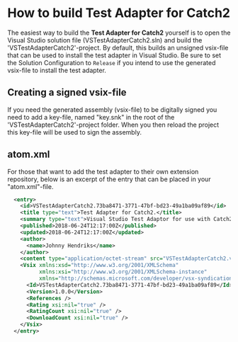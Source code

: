 # How to build Test Adapter for Catch2

The easiest way to build the **Test Adapter for Catch2** yourself is to open the Visual Studio solution file (VSTestAdapterCatch2.sln) and build the 'VSTestAdapterCatch2'-project. By default, this builds an unsigned vsix-file that can be used to install the test adapter in Visual Studio. Be sure to set the Solution Configuration to `Release` if you intend to use the generated vsix-file to install the test adapter.

## Creating a signed vsix-file

If you need the generated assembly (vsix-file) to be digitally signed you need to add a key-file, named "key.snk" in the root of the 'VSTestAdapterCatch2'-project folder. When you then reload the project this key-file will be used to sign the assembly.

## atom.xml

For those that want to add the test adapter to their own extension repository, below is an excerpt of the entry that can be placed in your "atom.xml"-file.

``` xml
  <entry>
    <id>VSTestAdapterCatch2.73ba8471-3771-47bf-bd23-49a1ba09af89</id>
    <title type="text">Test Adapter for Catch2.</title>
    <summary type="text">Visual Studio Test Adaptor for use with Catch2 test framework.</summary>
    <published>2018-06-24T12:17:00Z</published>
    <updated>2018-06-24T12:17:00Z</updated>
    <author>
      <name>Johnny Hendriks</name>
    </author>
    <content type="application/octet-stream" src="VSTestAdapterCatch2.vsix" />
    <Vsix xmlns:xsd="http://www.w3.org/2001/XMLSchema"
          xmlns:xsi="http://www.w3.org/2001/XMLSchema-instance"
          xmlns="http://schemas.microsoft.com/developer/vsx-syndication-schema/2010">  
      <Id>VSTestAdapterCatch2.73ba8471-3771-47bf-bd23-49a1ba09af89</Id>
      <Version>1.0.0</Version>
      <References />
      <Rating xsi:nil="true" />
      <RatingCount xsi:nil="true" />
      <DownloadCount xsi:nil="true" />
    </Vsix>
  </entry>
```
